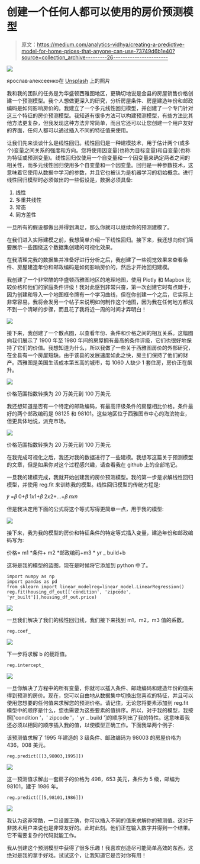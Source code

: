 # 创建一个任何人都可以使用的房价预测模型

> 原文：<https://medium.com/analytics-vidhya/creating-a-predictive-model-for-home-prices-that-anyone-can-use-73749d6b1e40?source=collection_archive---------26----------------------->

![](img/a3f7882f2280b00dca0d1982148cede7.png)

ярослав·алексеенко在 [Unsplash](https://unsplash.com?utm_source=medium&utm_medium=referral) 上的照片

我和我的团队的任务是为华盛顿西雅图地区，更确切地说是金县的房屋销售价格创建一个预测模型。我个人想做更深入的研究，分析房屋条件、房屋建造年份和邮政编码是如何影响房价的。我建立了一个多元线性回归模型，并创建了一个专门针对这三个特征的房价预测模型。我知道有很多方法可以构建预测模型，有些方法比其他方法更复杂，但我发现这种方法非常简单，而且它还可以让您创建一个用户友好的界面，任何人都可以通过插入不同的特征值来使用。

让我们先来谈谈什么是线性回归。线性回归是一种建模技术，用于估计两个(或多个)变量之间关系的强度和方向。您将使用因变量(也称为目标变量)和自变量(也称为特征或预测变量)。线性回归仅使用一个自变量和一个因变量来确定两者之间的相关性，而多元线性回归使用多个自变量和一个因变量。回归是一种参数技术，这意味着它使用从数据中学习的参数，并且它也被认为是机器学习的初始概念。进行线性回归模型时必须做出的一些假设是，数据必须具备:

1.  线性
2.  多重共线性
3.  常态
4.  同方差性

一旦所有的假设都做出并得到满足，那么你就可以继续你的预测建模了。

在我们进入实际建模之前，我想简单介绍一下线性回归。接下来，我还想向你们简要展示一些围绕这个数据集创建的可视化效果。

在我清理完我的数据集并准备好进行分析之后，我创建了一些视觉效果来查看条件、房屋建造年份和邮政编码是如何影响房价的，然后才开始回归建模。

我创建了一个非常酷的华盛顿西雅图地区的地理地图，使用 Plotly 和 Mapbox 比较价格和他们的家庭条件评级！我对此感到非常兴奋，第一次创建它时有点棘手，因为创建和导入一个地图框令牌有一个学习曲线，但在你创建一个之后，它实际上非常容易。我将会发另一个帖子来说明如何制作这个地图，因为我在任何地方都找不到一个清晰的步骤，而且花了我将近一周的时间才弄明白！

![](img/9b7f03f262986ba8880434c4edf4727d.png)

接下来，我创建了一个散点图，以查看年份、条件和价格之间的相互关系。这幅图向我们展示了 1900 年至 1980 年间的房屋拥有最高的条件评级，它们也很好地保持了它们的价值。我想知道为什么，所以我做了一些关于西雅图房价的外部研究，在金县有一个房屋短缺。由于该县的发展速度如此之快，房主们保持了他们的财产。西雅图是美国生活成本第五高的城市，每 1060 人缺少 1 套住房，房价正在飙升。

![](img/cb82bcf5d07a247d4fd53eb0a681b11a.png)

价格范围指数转换为 20 万美元到 100 万美元

我还想知道是否有一个特定的邮政编码，有最高评级条件的房屋相比价格。条件最好的两个邮政编码是 98125 和 98101。这些地区位于西雅图市中心的海滨物业，但更具体地说，派克市场。

![](img/b47dc81e0da353e95b040a0e775cfc2b.png)

价格范围指数转换为 20 万美元到 100 万美元

在我完成可视化之后，我还对我的数据进行了一些建模。我想写这篇关于预测模型的文章，但是如果你对这个过程感兴趣，请查看我在 github 上的全部笔记。

一旦我的建模完成，我就开始创建我的房价预测模型。我的第一步是求解线性回归模型，并使用 reg.fit 来训练我的模型。线性回归模型的传统方程是:

𝑦̂ =𝛽̂ 0+𝛽̂ 1𝑥1+𝛽̂ 2𝑥2+…+𝛽̂ 𝑛𝑥𝑛

但是我决定用下面的公式将这个等式写得更简单一点，用于我的模型:

![](img/92ee1192957a350d910e4d300a07d37e.png)

接下来，我为我的模型的房价和特征条件的特定等式插入变量，建造年份和邮政编码写为:

价格= m1 *条件+ m2 *邮政编码+m3 * yr _ build+b

这将是我的模型的蓝图，现在是时候将它添加到 python 中了。

```
import numpy as np
import pandas as pd
from sklearn import linear_modelreg=linear_model.LinearRegression()
reg.fit(housing_df_out[['condition', 'zipcode', 'yr_built']],housing_df_out.price)
```

![](img/e8d67495c86de4df4a4b02633a9a7b9d.png)

一旦我们解决了我们的线性回归线，我们接下来找到 m1，m2，m3 值的系数。

```
reg.coef_
```

![](img/c11a21d08707abed1e1ad16a18af90a3.png)

下一步将求解 b 的截距值。

```
reg.intercept_
```

![](img/10cacec5429193ef599efcda8adb20e9.png)

一旦你解决了方程中的所有变量，你就可以插入条件、邮政编码和建造年份的值来得到预测的房价。现在，您可以自由地从数据集中切换出您喜欢的特征，并且可以使用您想要的任何值来求解您的预测价格。请记住，无论您将要素添加到 reg.fit 模型中的顺序是什么，您也需要为这些要素的值排序。所以，对于我的模型，我按照['condition '，' zipcode '，' yr _ build ']的顺序列出了我的特性。这意味着我还必须以相同的顺序插入我的值，以使模型正确工作。下面我举两个例子:

该预测值求解了 1995 年建造的 3 级条件、邮政编码为 98003 的房屋价格为 436，008 美元。

```
reg.predict([[3,98003,1995]])
```

![](img/d7b8eccea01f5cfb3f5d60f5b6df1ec9.png)

这一预测值求解出一套房子的价格为 498，653 美元，条件为 5 级，邮编为 98101，建于 1986 年。

```
reg.predict([[5,98101,1986]])
```

![](img/7fb10c8629444ce710070b9ea30445ed.png)

我认为这非常酷，一旦设置正确，你可以插入不同的值来求解你的预测值。这对于非技术用户来说也是非常友好的。此时此刻。他们正在输入数字并得到一个结果。它不需要复杂的代码就能工作。

我从创建这个预测模型中获得了很多乐趣！我喜欢创造尽可能简单高效的东西，这绝对是我的拿手好戏。试试这个，让我知道它是否对你有用！